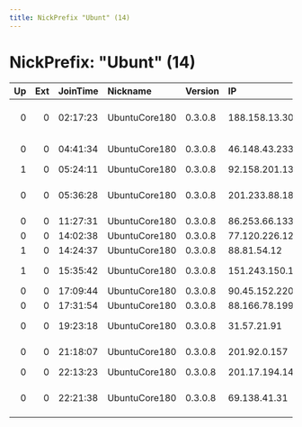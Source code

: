 ```yaml
---
title: NickPrefix "Ubunt" (14)
---
```


# NickPrefix: "Ubunt" (14)

|   Up |   Ext | JoinTime   | Nickname      | Version   | IP              | AS                                       | CC   |   ORp |   Dirp | OS    | Contact   |   eFamMembers |
|-----:|------:|:-----------|:--------------|:----------|:----------------|:-----------------------------------------|:-----|------:|-------:|:------|:----------|--------------:|
|    0 |     0 | 02:17:23   | UbuntuCore180 | 0.3.0.8   | 188.158.13.30   | Neda Gostar Saba Data Transfer Company P | ir   | 35825 |      0 | Linux | None      |             1 |
|    0 |     0 | 04:41:34   | UbuntuCore180 | 0.3.0.8   | 46.148.43.233   | PartPayam Shahin Shahr ISP               | ir   | 36315 |      0 | Linux | None      |             1 |
|    1 |     0 | 05:24:11   | UbuntuCore180 | 0.3.0.8   | 92.158.201.135  | Orange                                   | fr   | 41681 |      0 | Linux | None      |             1 |
|    0 |     0 | 05:36:28   | UbuntuCore180 | 0.3.0.8   | 201.233.88.183  | EPM Telecomunicaciones S.A. E.S.P.       | co   | 45445 |      0 | Linux | None      |             1 |
|    0 |     0 | 11:27:31   | UbuntuCore180 | 0.3.0.8   | 86.253.66.133   | Orange                                   | fr   | 32843 |      0 | Linux | None      |             1 |
|    0 |     0 | 14:02:38   | UbuntuCore180 | 0.3.0.8   | 77.120.226.127  | Volia                                    | ua   | 40197 |      0 | Linux | None      |             1 |
|    1 |     0 | 14:24:37   | UbuntuCore180 | 0.3.0.8   | 88.81.54.12     | PVimpelCom                               | ru   | 41959 |      0 | Linux | None      |             1 |
|    1 |     0 | 15:35:42   | UbuntuCore180 | 0.3.0.8   | 151.243.150.169 | Aria Shatel Company Ltd                  | ir   | 46103 |      0 | Linux | None      |             1 |
|    0 |     0 | 17:09:44   | UbuntuCore180 | 0.3.0.8   | 90.45.152.220   | Orange                                   | fr   | 39481 |      0 | Linux | None      |             1 |
|    0 |     0 | 17:31:54   | UbuntuCore180 | 0.3.0.8   | 88.166.78.199   | Free SAS                                 | fr   | 37263 |      0 | Linux | None      |             1 |
|    0 |     0 | 19:23:18   | UbuntuCore180 | 0.3.0.8   | 31.57.21.91     | Aria Shatel Company Ltd                  | ir   | 42605 |      0 | Linux | None      |             1 |
|    0 |     0 | 21:18:07   | UbuntuCore180 | 0.3.0.8   | 201.92.0.157    | TELEFNICA BRASIL S.A                     | br   | 32781 |      0 | Linux | None      |             1 |
|    0 |     0 | 22:13:23   | UbuntuCore180 | 0.3.0.8   | 201.17.194.149  | CLARO S.A.                               | br   | 35038 |      0 | Linux | None      |             1 |
|    0 |     0 | 22:21:38   | UbuntuCore180 | 0.3.0.8   | 69.138.41.31    | Comcast Cable Communications, LLC        | us   | 38403 |      0 | Linux | None      |             1 |
